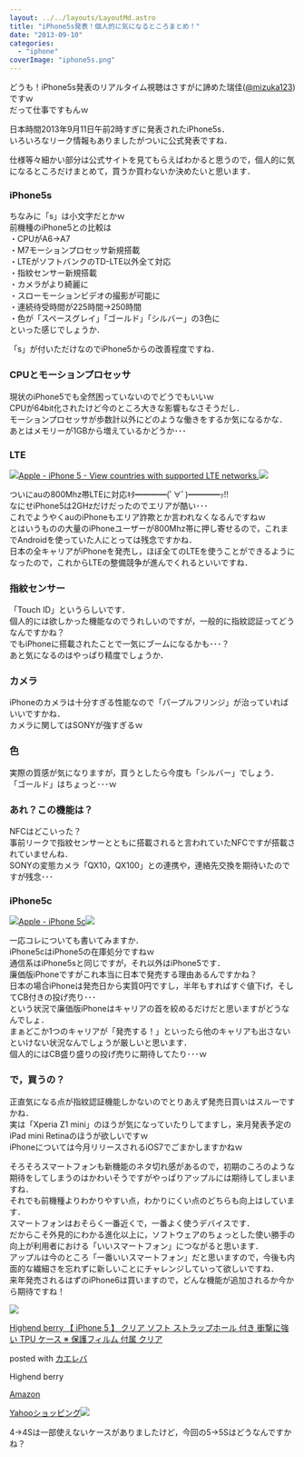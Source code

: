 ```yaml
---
layout: ../../layouts/LayoutMd.astro
title: "iPhone5s発表！個人的に気になるところまとめ！"
date: "2013-09-10"
categories: 
  - "iphone"
coverImage: "iphone5s.png"
---
```


どうも！iPhone5s発表のリアルタイム視聴はさすがに諦めた瑞佳([@mizuka123](https://twitter.com/mizuka123))ですｗ  
だって仕事ですもんｗ

日本時間2013年9月11日午前2時すぎに発表されたiPhone5s．  
いろいろなリーク情報もありましたがついに公式発表ですね．

仕様等々細かい部分は公式サイトを見てもらえばわかると思うので，個人的に気になるところだけまとめて，買うか買わないか決めたいと思います．

### iPhone5s

ちなみに「s」は小文字だとかｗ  
前機種のiPhone5との比較は  
・CPUがA6→A7  
・M7モーションプロセッサ新規搭載  
・LTEがソフトバンクのTD-LTE以外全て対応  
・指紋センサー新規搭載  
・カメラがより綺麗に  
・スローモーションビデオの撮影が可能に  
・連続待受時間が225時間→250時間  
・色が「スペースグレイ」「ゴールド」「シルバー」の3色に  
といった感じでしょうか．

「s」が付いただけなのでiPhone5からの改善程度ですね．

### CPUとモーションプロセッサ

現状のiPhone5でも全然困っていないのでどうでもいいｗ  
CPUが64bit化されたけど今のところ大きな影響もなさそうだし．  
モーションプロセッサが歩数計以外にどのような働きをするか気になるかな．  
あとはメモリーが1GBから増えているかどうか･･･

### LTE

[![](http://capture.heartrails.com/150x130/shadow?http://www.apple.com/iphone/LTE/)](http://www.apple.com/iphone/LTE/)[Apple - iPhone 5 - View countries with supported LTE networks.](http://www.apple.com/iphone/LTE/)[![](http://b.hatena.ne.jp/entry/image/http://www.apple.com/iphone/LTE/)](http://b.hatena.ne.jp/entry/http://www.apple.com/iphone/LTE/)  
  

ついにauの800Mhz帯LTEに対応ｷﾀ━━━━(ﾟ∀ﾟ)━━━━ｯ!!  
なにせiPhone5は2GHzだけだったのでエリアが酷い･･･  
これでようやくauのiPhoneもエリア詐欺とか言われなくなるんですねｗ  
とはいうものの大量のiPhoneユーザーが800Mhz帯に押し寄せるので，これまでAndroidを使っていた人にとっては残念ですかね．  
日本の全キャリアがiPhoneを発売し，ほぼ全てのLTEを使うことができるようになったので，これからLTEの整備競争が進んでくれるといいですね．

### 指紋センサー

「Touch ID」というらしいです．  
個人的には欲しかった機能なのでうれしいのですが，一般的に指紋認証ってどうなんですかね？  
でもiPhoneに搭載されたことで一気にブームになるかも･･･？  
あと気になるのはやっぱり精度でしょうか．

### カメラ

iPhoneのカメラは十分すぎる性能なので「パープルフリンジ」が治っていればいいですかね．  
カメラに関してはSONYが強すぎるｗ

### 色

実際の質感が気になりますが，買うとしたら今度も「シルバー」でしょう．  
「ゴールド」はちょっと･･･ｗ

### あれ？この機能は？

NFCはどこいった？  
事前リークで指紋センサーとともに搭載されると言われていたNFCですが搭載されていませんね．  
SONYの変態カメラ「QX10，QX100」との連携や，連絡先交換を期待いたのですが残念･･･

### iPhone5c

[![](http://capture.heartrails.com/150x130/shadow?http://www.apple.com/iphone-5c/)](http://www.apple.com/iphone-5c/)[Apple - iPhone 5c](http://www.apple.com/iphone-5c/)[![](http://b.hatena.ne.jp/entry/image/http://www.apple.com/iphone-5c/)](http://b.hatena.ne.jp/entry/http://www.apple.com/iphone-5c/)  
  

一応コレについても書いてみますか．  
iPhone5cはiPhone5の在庫処分ですねｗ  
通信系はiPhone5sと同じですが，それ以外はiPhone5です．  
廉価版iPhoneですがこれ本当に日本で発売する理由あるんですかね？  
日本の場合iPhoneは発売日から実質0円ですし，半年もすればすぐ値下げ，そしてCB付きの投げ売り･･･  
という状況で廉価版iPhoneはキャリアの首を絞めるだけだと思いますがどうなんでしょ．  
まぁどこか1つのキャリアが「発売する！」といったら他のキャリアも出さないといけない状況なんでしょうが厳しいと思います．  
個人的にはCB盛り盛りの投げ売りに期待してたり･･･ｗ

### で，買うの？

正直気になる点が指紋認証機能しかないのでとりあえず発売日買いはスルーですかね．  
実は「Xperia Z1 mini」のほうが気になっていたりしてますし，来月発表予定のiPad mini Retinaのほうが欲しいですｗ  
iPhoneについては今月リリースされるiOS7でごまかしますかねｗ

そろそろスマートフォンも新機能のネタ切れ感があるので，初期のころのような期待をしてしまうのはかわいそうですがやっぱりアップルには期待してしまいますね．  
それでも前機種よりわかりやすい点，わかりにくい点のどちらも向上はしています．  
スマートフォンはおそらく一番近くで，一番よく使うデバイスです．  
だからこそ外見的にわかる進化以上に，ソフトウェアのちょっとした使い勝手の向上が利用者における「いいスマートフォン」につながると思います．  
アップルは今のところ「一番いいスマートフォン」だと思いますので，今後も内面的な繊細さを忘れずに新しいことにチャレンジしていって欲しいですね．  
来年発売されるはずのiPhone6は買いますので，どんな機能が追加されるか今から期待ですね！

[![](/archive/images/512GBW1fSQL._SL160_.jpg)](https://www.amazon.co.jp/exec/obidos/ASIN/B00ANYDJPG/mizuka123-22/ref=nosim/)

[Highend berry 【 iPhone 5 】 クリア ソフト ストラップホール 付き 衝撃に強い TPU ケース ※ 保護フィルム 付属 クリア](https://www.amazon.co.jp/exec/obidos/ASIN/B00ANYDJPG/mizuka123-22/ref=nosim/)

posted with [カエレバ](http://kaereba.com)

Highend berry

[Amazon](http://www.amazon.co.jp/gp/search?keywords=%83N%83%8A%83A%20%83%5C%83t%83g%20%83X%83g%83%89%83b%83v%83z%81%5B%83%8B%20Highend%20berry&__mk_ja_JP=%83J%83%5E%83J%83i&tag=mizuka123-22 "アマゾン")

[Yahooショッピング![](//ad.jp.ap.valuecommerce.com/servlet/gifbanner?sid=3066752&pid=881990642)](//ck.jp.ap.valuecommerce.com/servlet/referral?sid=3066752&pid=881990642&vc_url=http%3A%2F%2Fshopping.search.yahoo.co.jp%2Fsearch%3FuIv%3Don%26ei%3DUTF-8%26tab_ex%3Dcommerce%26slider%3D0%26va%3D%25E3%2582%25AF%25E3%2583%25AA%25E3%2582%25A2%2520%25E3%2582%25BD%25E3%2583%2595%25E3%2583%2588%2520%25E3%2582%25B9%25E3%2583%2588%25E3%2583%25A9%25E3%2583%2583%25E3%2583%2597%25E3%2583%259B%25E3%2583%25BC%25E3%2583%25AB%2520Highend%2520berry "Yahooショッピング")

4→4Sは一部使えないケースがありましたけど，今回の5→5Sはどうなんですかね？
